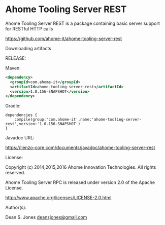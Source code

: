 Ahome Tooling Server REST
======

Ahome Tooling Server REST is a package containing basic server support for RESTful HTTP calls

https://github.com/ahome-it/ahome-tooling-server-rest

Downloading artifacts

RELEASE:

Maven:
```xml
<dependency>
  <groupId>com.ahome-it</groupId>
  <artifactId>ahome-tooling-server-rest</artifactId>
  <version>1.0.156-SNAPSHOT</version>
</dependency>
```
Gradle:
```
dependencies {
    compile(group:'com.ahome-it',name:'ahome-tooling-server-rest',version:'1.0.156-SNAPSHOT')
}
```
Javadoc URL:

https://lienzo-core.com/documents/javadoc/ahome-tooling-server-rest

License:

Copyright (c) 2014,2015,2016 Ahome Innovation Technologies. All rights reserved.

Ahome Tooling Server RPC is released under version 2.0 of the Apache License.

http://www.apache.org/licenses/LICENSE-2.0.html

Author(s):

Dean S. Jones
deansjones@gmail.com